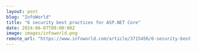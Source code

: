 ```yaml
---
layout: post
blog: "InfoWorld"
title: "6 security best practices for ASP.NET Core"
date: 2024-06-07T09:00:00Z
image: images/infoworld.png
remote_url: "https://www.infoworld.com/article/3715456/6-security-best-practices-for-aspnet-core.html#tk.rss_applicationdevelopment"
---
```

